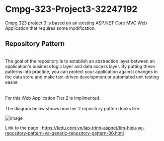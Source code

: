# Cmpg-323-Project3-32247192
Cmpg 323 project 3 is based on an existing ASP.NET Core MVC Web Application that requires some modification.

## Repository Pattern 
<br />The goal of the repository  is to establish an abstraction layer between an application's business logic layer and data access layer.
By putting these patterns into practice, you can protect your application against changes in the data store and make test-driven development or automated unit testing easier.
<br />
<br />
<br />For this Web Application Tier 2 is implimented.
<br />
<br />The diagram below shows how tier 2 repository pattern looks like:


![image](https://user-images.githubusercontent.com/88322853/192627664-007faaeb-719d-4ae4-9e25-1e0a6f61e3ae.png)

Link to the page : https://tedu.com.vn/lap-trinh-aspnet/tim-hieu-ve-repository-pattern-va-generic-repository-pattern-36.html


